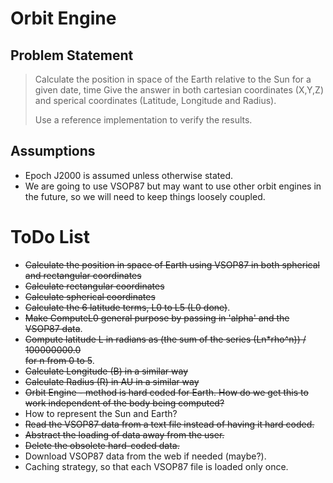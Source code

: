     
# Orbit Engine #

## Problem Statement ##

> Calculate the position in space of the Earth relative to the Sun for a given date, time
> Give the answer in both cartesian coordinates (X,Y,Z)
> and sperical coordinates (Latitude, Longitude and Radius).
> 
> Use a reference implementation to verify the results.

## Assumptions ##
- Epoch J2000 is assumed unless otherwise stated.
- We are going to use VSOP87 but may want to use other orbit engines in the future, so we will need to keep things loosely coupled.

# ToDo List #


- ~~Calculate the position in space of Earth using VSOP87 in both spherical and rectangular coordinates~~
- ~~Calculate rectangular coordinates~~
- ~~Calculate spherical coordinates~~
 - ~~Calculate the 6 latitude terms, L0 to L5 (L0 done)~~.
 - ~~Make ComputeL0 general purpose by passing in 'alpha' and the VSOP87 data~~.
 - ~~Compute latitude L in radians as (the sum of the series (Ln*rho^n)) / 100000000.0  
for n from 0 to 5~~.
 - ~~Calculate Longitude (B) in a similar way~~
 - ~~Calculate Radius (R) in AU in a similar way~~
- ~~Orbit Engine - method is hard coded for Earth. How do we get this to work independent of the body being computed?~~
- How to represent the Sun and Earth?
- ~~Read the VSOP87 data from a text file instead of having it hard coded.~~
- ~~Abstract the loading of data away from the user.~~
- ~~Delete the obsolete hard-coded data.~~
- Download VSOP87 data from the web if needed (maybe?).
- Caching strategy, so that each VSOP87 file is loaded only once.



